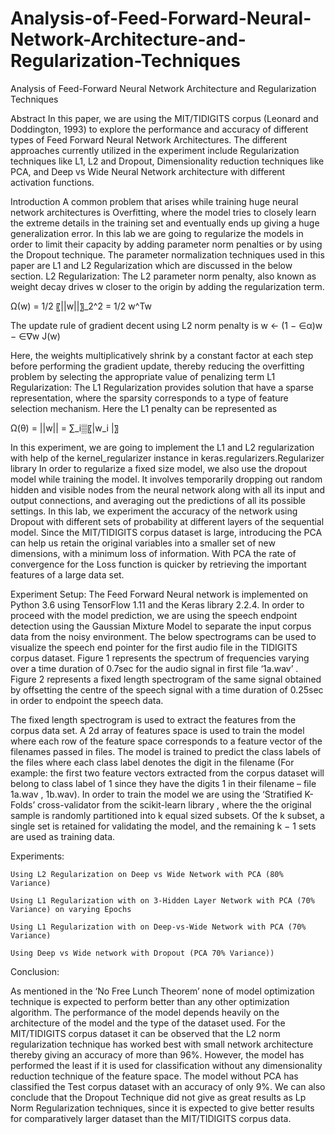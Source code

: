 # Analysis-of-Feed-Forward-Neural-Network-Architecture-and-Regularization-Techniques
Analysis of Feed-Forward Neural Network Architecture and Regularization Techniques

Abstract
In this paper, we are using the MIT/TIDIGITS corpus (Leonard and Doddington, 1993) to explore the performance and accuracy of different types of Feed Forward Neural Network Architectures. The different approaches currently utilized in the experiment include Regularization techniques like L1, L2 and Dropout, Dimensionality reduction techniques like PCA, and Deep vs Wide Neural Network architecture with different activation functions. 

Introduction
A common problem that arises while training huge neural network architectures is Overfitting, where the model tries to closely learn the extreme details in the training set and eventually ends up giving a huge generalization error. In this lab we are going to regularize the models in order to limit their capacity by adding parameter norm penalties or by using the Dropout technique. The parameter normalization techniques used in this paper are L1 and L2 Regularization which are discussed in the below section.
L2 Regularization:
The L2 parameter norm penalty, also known as weight decay drives w closer to the origin by adding the regularization term.

Ω(w)  =  1/2 〖||w||〗_2^2  =  1/2 w^Tw

The update rule of gradient decent using L2 norm penalty is w ← (1 − ∈α)w − ∈∇w J(w)

Here, the weights multiplicatively shrink by a constant factor at each step before performing the gradient update, thereby reducing the overfitting problem by selecting the appropriate value of penalizing term
L1 Regularization:
The L1 Regularization provides solution that have a sparse representation, where the sparsity corresponds to a type of feature selection mechanism. Here the L1 penalty can be represented as

Ω(θ) = ||w|| = ∑_i▒〖|w_i  |〗

In this experiment, we are going to implement the L1 and L2 regularization with help of the kernel_regularizer instance in  keras.regularizers.Regularizer library
In order to regularize a fixed size model, we also use the dropout model while training the model. It involves temporarily dropping out random hidden and visible nodes from the neural network along with all its input and output connections, and averaging out the predictions of all its possible settings. In this lab, we experiment the accuracy of the network using Dropout with different sets of probability at different layers of the sequential model.
Since the MIT/TIDIGITS corpus dataset is large, introducing the PCA can help us retain the original variables into a smaller set of new dimensions, with a minimum loss of information. With PCA the rate of convergence for the Loss function is quicker by retrieving the important features of a large data set. 

Experiment Setup:
The Feed Forward Neural network is implemented on Python 3.6 using TensorFlow 1.11 and the Keras library 2.2.4. In order to proceed with the model prediction, we are using the speech endpoint detection using the Gaussian Mixture Model to separate the input corpus data from the noisy environment. The below spectrograms can be used to visualize the speech end pointer for the first audio file in the TIDIGITS corpus dataset. Figure 1 represents the spectrum of frequencies varying over a time duration of 0.7sec for the audio signal in first file ‘1a.wav’  . Figure 2 represents a fixed length spectrogram of the same signal obtained by offsetting the centre of the speech signal with a time duration of 0.25sec in order to endpoint the speech data.
  



The fixed length spectrogram is used to extract the features from the corpus data set.  A 2d array of features space is used to train the model where each row of the feature space corresponds to a feature vector of the filenames passed in files. The model is trained to predict the class labels of the files where each class label denotes the digit in the filename (For example: the first two feature vectors extracted from the corpus dataset will belong to class label of 1 since they have the digits 1 in their filename – file 1a.wav , 1b.wav). In order to train the model we are using the ‘Stratified K-Folds’ cross-validator from the scikit-learn library , where the the original sample is randomly partitioned into k equal sized subsets. Of the k subset, a single set is retained for validating the model, and the remaining k − 1 sets are used as training data.

Experiments:

	Using L2 Regularization on Deep vs Wide Network with PCA (80% Variance)

	Using L1 Regularization with on 3-Hidden Layer Network with PCA (70% Variance) on varying Epochs

	Using L1 Regularization with on Deep-vs-Wide Network with PCA (70% Variance) 

	Using Deep vs Wide network with Dropout (PCA 70% Variance))



Conclusion:

As mentioned in the ‘No Free Lunch Theorem’ none of model optimization technique is expected to perform better than any other optimization algorithm. The performance of the model depends heavily on the architecture of the model and the type of the dataset used. For the MIT/TIDIGITS corpus dataset it can be observed that the L2 norm regularization technique has worked best with small network architecture thereby giving an accuracy of more than 96%. However, the model has performed the least if it is used for classification without any dimensionality reduction technique of the feature space. The model without PCA has classified the Test corpus dataset with an accuracy of only 9%. We can also conclude that the Dropout Technique did not give as great results as Lp Norm Regularization techniques, since it is expected to give better results for comparatively larger dataset than the MIT/TIDIGITS corpus data.
